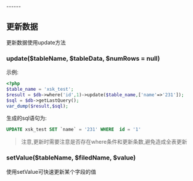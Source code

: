 <head>
     <title>EasySwoole mysqli|swoole mysqli|swoole mysql|swoole 数据库连接池|php连接池</title>
     <meta name="keywords" content="EasySwoole mysqli|swoole mysqli|swoole mysql|swoole 数据库连接池|php连接池"/>
     <meta name="description" content="asySwoole mysqli|swoole mysqli|swoole mysql|swoole 数据库连接池|php连接池"/>
</head>
---<head>---

## 更新数据
更新数据使用update方法

### update($tableName, $tableData, $numRows = null)
示例:
```php
<?php
$table_name = 'xsk_test';
$result = $db->where('id',1)->update($table_name,['name'=>'231']);
$sql = $db->getLastQuery();
var_dump($result,$sql);
```
生成的sql语句为:
```sql
UPDATE xsk_test SET `name` = '231' WHERE  id = '1'
```

>注意,更新时需要注意是否存在where条件和更新条数,避免造成全表更新

### setValue($tableName, $filedName, $value)
使用setValue可快速更新某个字段的值